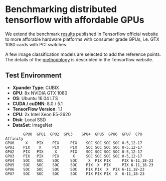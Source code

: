 # Benchmarking distributed tensorflow with affordable GPUs
We extend the benchmark [results](https://www.tensorflow.org/performance/benchmarks) published in Tensorflow official website to more afforable hardware platforms with consumer grade GPUs, i.e. GTX 1080 cards with PCI switches.  

A few image classification models are selected to add the reference points. The details of the [methodology](https://www.tensorflow.org/performance/benchmarks#methodology) is describled in the Tensorflow website.

## Test Environment
* **Xpander Type**: CUBIX
* **GPU**: 8x NVIDIA GTX 1080
* **OS**: Ubuntu 16.04 LTS
* **CUDA / cuDNN**: 8.0 / 5.1
* **TensorFlow Version**: 1.1
* **CPU**: 2x Intel Xeon E5-2620
* **Disk**: Local SSD
* **DataSet**: ImageNet

```	    
        GPU0  GPU1  GPU2  GPU3    GPU4  GPU5  GPU6  GPU7  CPU   Affinity
GPU0	 X    PIX    PIX     PIX	SOC	SOC	SOC	SOC	0-5,12-17
GPU1	PIX    X     PIX     PIX	SOC	SOC	SOC	SOC	0-5,12-17
GPU2	PIX   PIX     X      PIX	SOC	SOC	SOC	SOC	0-5,12-17
GPU3	PIX   PIX    PIX      X 	SOC	SOC	SOC	SOC	0-5,12-17
GPU4	SOC   SOC    SOC     SOC	 X 	PIX	PIX     PIX	6-11,18-23
GPU5	SOC   SOC    SOC     SOC	PIX	 X 	PIX     PIX	6-11,18-23
GPU6	SOC   SOC    SOC     SOC	PIX	PIX	 X 	PIX	6-11,18-23
GPU7	SOC   SOC    SOC     SOC	PIX	PIX	PIX	 X 	6-11,18-23 
```
